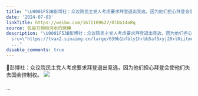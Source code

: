 ```yaml
---
title: "\U0001F53B彭博社：众议院民主党人考虑要求拜登退出竞选，因为他们担心拜登会使他们失去国会控制权。 [图片]"
date: '2024-07-03'
linkTitle: https://weibo.com/1671109627/OlUa14oRq
source: 包容万物恒河水的微博
description: "\U0001F53B彭博社：众议院民主党人考虑要求拜登退出竞选，因为他们担心拜登会使他们失去国会控制权。 <img style=\"\"
  src=\"https://tvax2.sinaimg.cn/large/639b1bfbly1hrbb5af5xyj20xl0iitmo.jpg\" referrerpolicy=\"no-referrer\"><br><br>
  ..."
disable_comments: true
---
```

🔻彭博社：众议院民主党人考虑要求拜登退出竞选，因为他们担心拜登会使他们失去国会控制权。 <img style="" src="https://tvax2.sinaimg.cn/large/639b1bfbly1hrbb5af5xyj20xl0iitmo.jpg" referrerpolicy="no-referrer"><br><br> ...